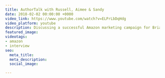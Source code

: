 ```yaml
---
title: AuthorTalk with Russell, Aimee & Sandy
date: 2018-02-02 00:00:00 +0000
video_link: https://www.youtube.com/watch?v=ELPrLbDqHdg
video_platform: youtube
description: Discussing a successful Amazon marketing campaign for Brian Bearden.
featured_image: 
videotags:
- amazon
- interview
seo:
  meta_title: 
  meta_description: 
  social_image: 

---
```

